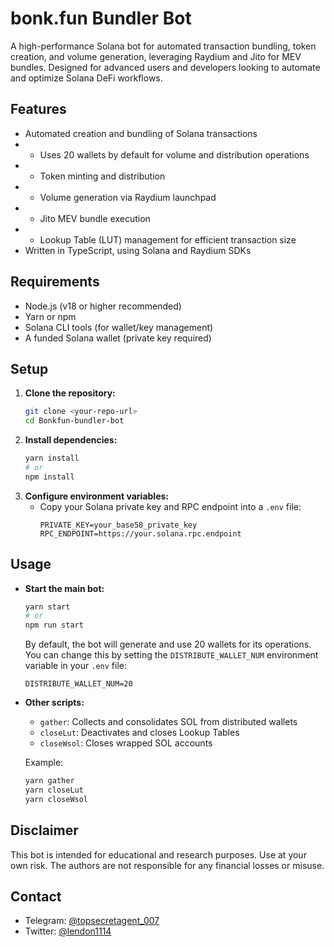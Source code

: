 # bonk.fun Bundler Bot

A high-performance Solana bot for automated transaction bundling, token creation, and volume generation, leveraging Raydium and Jito for MEV bundles. Designed for advanced users and developers looking to automate and optimize Solana DeFi workflows.

## Features
- Automated creation and bundling of Solana transactions
- - Uses 20 wallets by default for volume and distribution operations
- - Token minting and distribution
- - Volume generation via Raydium launchpad
- - Jito MEV bundle execution
- - Lookup Table (LUT) management for efficient transaction size
- Written in TypeScript, using Solana and Raydium SDKs

## Requirements
- Node.js (v18 or higher recommended)
- Yarn or npm
- Solana CLI tools (for wallet/key management)
- A funded Solana wallet (private key required)

## Setup
1. **Clone the repository:**
   ```bash
   git clone <your-repo-url>
   cd Bonkfun-bundler-bot
   ```
2. **Install dependencies:**
   ```bash
   yarn install
   # or
   npm install
   ```
3. **Configure environment variables:**
   - Copy your Solana private key and RPC endpoint into a `.env` file:
     ```env
     PRIVATE_KEY=your_base58_private_key
     RPC_ENDPOINT=https://your.solana.rpc.endpoint
     ```

## Usage
- **Start the main bot:**
  ```bash
  yarn start
  # or
  npm run start
  ```
  
  By default, the bot will generate and use 20 wallets for its operations. You can change this by setting the `DISTRIBUTE_WALLET_NUM` environment variable in your `.env` file:
  ```env
  DISTRIBUTE_WALLET_NUM=20
  ```
- **Other scripts:**
  - `gather`: Collects and consolidates SOL from distributed wallets
  - `closeLut`: Deactivates and closes Lookup Tables
  - `closeWsol`: Closes wrapped SOL accounts

  Example:
  ```bash
  yarn gather
  yarn closeLut
  yarn closeWsol
  ```

## Disclaimer
This bot is intended for educational and research purposes. Use at your own risk. The authors are not responsible for any financial losses or misuse.

## Contact
- Telegram: [@topsecretagent_007](https://t.me/topsecretagent_007)
- Twitter: [@lendon1114](https://twitter.com/lendon1114)
